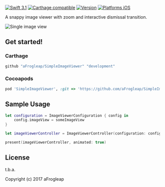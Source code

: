 
[![Swift 3.1](https://img.shields.io/badge/Swift-3.1-orange.svg?style=flat)](https://developer.apple.com/swift/)
[![Carthage compatible](https://img.shields.io/badge/Carthage-compatible-4BC51D.svg?style=flat)](https://github.com/Carthage/Carthage)
[![Version](https://img.shields.io/cocoapods/v/SimpleImageViewer.svg?style=flat)](http://cocoadocs.org/docsets/SimpleImageViewer)
[![Platforms iOS](https://img.shields.io/badge/Platforms-iOS-lightgray.svg?style=flat)](https://developer.apple.com/swift/)

A snappy image viewer with zoom and interactive dismissal transition. 

![Single image view](https://github.com/aFrogleap/SimpleImageViewer/blob/development/Documentation/example.gif)



## Get started!

### Carthage
```ruby
github "aFrogleap/SimpleImageViewer" "development"
```

### Cocoapods
```ruby
pod 'SimpleImageViewer', :git => 'https://github.com/aFrogleap/SimpleImageViewer.git', :branch => 'development'
```
## Sample Usage

```swift
let configuration = ImageViewerConfiguration { config in
    config.imageView = someImageView
}

let imageViewerController = ImageViewerController(configuration: configuration)

present(imageViewerController, animated: true)

```

## License

t.b.a.

Copyright (c) 2017 aFrogleap
